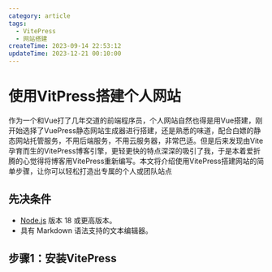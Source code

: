 ```yaml
---
category: article
tags:
  - VitePress
  - 网站搭建
createTime: 2023-09-14 22:53:12
updateTime: 2023-12-21 00:10:00
---
```


# 使用VitPress搭建个人网站

作为一个和Vue打了几年交道的前端程序员，个人网站自然也得是用Vue搭建，刚开始选择了VuePress静态网站生成器进行搭建，还是熟悉的味道，配合白嫖的静态网站托管服务，不用后端服务，不用云服务器，非常巴适。但是后来发现由Vite 孕育而生的VitePress博客引擎，更轻更快的特点深深的吸引了我，于是本着爱折腾的心觉得将博客用VitePress重新编写。本文将介绍使用VitePress搭建网站的简单步骤，让你可以轻松打造出专属的个人或团队站点

## 先决条件

* [Node.js](https://nodejs.org/en) 版本 18 或更高版本。
* 具有 Markdown 语法支持的文本编辑器。

## 步骤1：安装VitePress

[//]: # (VuePress是基于Node.js的，首先确保你的电脑上安装了Node.js。你可以在Node.js官网下载并安装最新版本。)

[//]: # ()
[//]: # (## 步骤2：创建VuePress项目)

[//]: # ()
[//]: # (打开终端，进入你想要创建项目的目录，运行以下命令：)

[//]: # ()
[//]: # (```bash)

[//]: # (npx create-vuepress my-website)

[//]: # (```)

[//]: # ()
[//]: # (这将会创建一个名为my-website的VuePress项目。)

[//]: # ()
[//]: # (## 步骤3：进入项目目录)

[//]: # ()
[//]: # (```bash)

[//]: # (cd my-website)

[//]: # (```)

[//]: # ()
[//]: # (## 步骤4：编辑配置文件)

[//]: # ()
[//]: # (VuePress的配置文件是.vuepress/config.js，你可以使用任何文本编辑器打开并进行编辑。这里你可以设置网站的标题、描述、主题等信息。一个简单的例子如下：)

[//]: # ()
[//]: # (```javascript)

[//]: # (module.exports = {)

[//]: # (  title: '我的网站',)

[//]: # (  description: '这是我的网站描述',)

[//]: # (  themeConfig: {)

[//]: # (    navbar: false, // 禁用导航栏)

[//]: # (    sidebar: 'auto' // 自动生成侧边栏)

[//]: # (  })

[//]: # (})

[//]: # (```)

[//]: # ()
[//]: # (## 步骤5：创建页面)

[//]: # ()
[//]: # (在VuePress中，页面存放在.vuepress目录下的docs文件夹中。你可以在docs文件夹下创建Markdown文件（例如README.md），这将成为网站的首页。你还可以在docs下创建其他的Markdown文件，它们会成为网站的其他页面。)

[//]: # ()
[//]: # (## 步骤6：启动本地服务器)

[//]: # ()
[//]: # (```bash)

[//]: # (npm run docs:dev)

[//]: # (```)

[//]: # ()
[//]: # (然后访问http://localhost:8080/，你将看到你的VuePress网站。)

[//]: # ()
[//]: # (## 步骤7：构建静态文件)

[//]: # ()
[//]: # (当你完成了网站的开发，可以运行以下命令来生成静态文件：)

[//]: # ()
[//]: # (```bash)

[//]: # (npm run docs:build)

[//]: # (```)

[//]: # ()
[//]: # (生成的文件将会保存在.vuepress/dist目录下，你可以将这个目录下的文件部署到任何静态文件服务器上，如Netlify、GitHub Pages等。)

[//]: # ()
[//]: # (## 总结)

[//]: # ()
[//]: # (通过这几个简单的步骤，你已经成功地使用VuePress搭建了一个静态网站。当然，VuePress还有更多的高级特性和插件可供探索，你可以根据自己的需求进一步定制和扩展你的网站。希望你能享受使用VuePress构建个性化网站的过程！)

[//]: # ()
